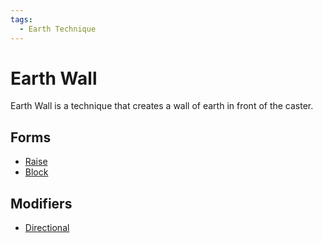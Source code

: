 ```yaml
---
tags:
  - Earth Technique
---
```


# Earth Wall

Earth Wall is a technique that creates a wall of earth in front of the caster.

## Forms

- [Raise](/magus/skills/forms.md#raise)
- [Block](/magus/skills/forms.md#block)

## Modifiers

- [Directional](/magus/skills/modifiers.md#directional)